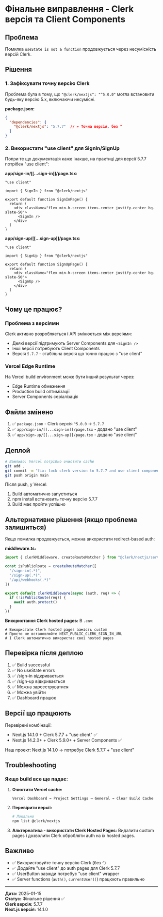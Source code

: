# Фінальне виправлення - Clerk версія та Client Components

## Проблема

Помилка `useState is not a function` продовжується через несумісність версій Clerk.

## Рішення

### 1. Зафіксувати точну версію Clerk

Проблема була в тому, що `"@clerk/nextjs": "^5.0.0"` могла встановити будь-яку версію 5.x, включаючи несумісні.

**package.json:**
```json
{
  "dependencies": {
    "@clerk/nextjs": "5.7.7"  // ← Точна версія, без ^
  }
}
```

### 2. Використати "use client" для SignIn/SignUp

Попри те що документація каже інакше, на практиці для версії 5.7.7 потрібен "use client":

**app/sign-in/[[...sign-in]]/page.tsx:**
```tsx
"use client"

import { SignIn } from "@clerk/nextjs"

export default function SignInPage() {
  return (
    <div className="flex min-h-screen items-center justify-center bg-slate-50">
      <SignIn />
    </div>
  )
}
```

**app/sign-up/[[...sign-up]]/page.tsx:**
```tsx
"use client"

import { SignUp } from "@clerk/nextjs"

export default function SignUpPage() {
  return (
    <div className="flex min-h-screen items-center justify-center bg-slate-50">
      <SignUp />
    </div>
  )
}
```

## Чому це працює?

### Проблема з версіями

Clerk активно розробляється і API змінюється між версіями:
- Деякі версії підтримують Server Components для `<SignIn />`
- Інші версії потребують Client Components
- Версія `5.7.7` - стабільна версія що точно працює з "use client"

### Vercel Edge Runtime

На Vercel build environment може бути інший результат через:
- Edge Runtime обмеження
- Production build оптимізації
- Server Components серіалізація

## Файли змінено

1. ✅ `package.json` - Clerk версія `^5.0.0` → `5.7.7`
2. ✅ `app/sign-in/[[...sign-in]]/page.tsx` - додано "use client"
3. ✅ `app/sign-up/[[...sign-up]]/page.tsx` - додано "use client"

## Деплой

```bash
# Важливо: Vercel потрібно очистити cache
git add .
git commit -m "fix: lock clerk version to 5.7.7 and use client components"
git push origin main
```

Після push, у Vercel:
1. Build автоматично запуститься
2. npm install встановить точну версію 5.7.7
3. Build має пройти успішно

## Альтернативне рішення (якщо проблема залишиться)

Якщо помилка продовжується, можна використати redirect-based auth:

**middleware.ts:**
```ts
import { clerkMiddleware, createRouteMatcher } from "@clerk/nextjs/server"

const isPublicRoute = createRouteMatcher([
  "/sign-in(.*)",
  "/sign-up(.*)",
  "/api/webhooks(.*)"
])

export default clerkMiddleware(async (auth, req) => {
  if (!isPublicRoute(req)) {
    await auth.protect()
  }
})
```

**Використання Clerk hosted pages:**
В `.env`:
```env
# Використати Clerk hosted pages замість custom
# Просто не встановлюйте NEXT_PUBLIC_CLERK_SIGN_IN_URL
# І Clerk автоматично використає свої hosted pages
```

## Перевірка після деплою

1. ✅ Build successful
2. ✅ No useState errors
3. ✅ /sign-in відкривається
4. ✅ /sign-up відкривається
5. ✅ Можна зареєструватися
6. ✅ Можна увійти
7. ✅ Dashboard працює

## Версії що працюють

Перевірені комбінації:
- Next.js 14.1.0 + Clerk 5.7.7 + "use client" ✅
- Next.js 14.2.0+ + Clerk 5.9.0+ + Server Components ✅

Наш проєкт: Next.js 14.1.0 → потребує Clerk 5.7.7 + "use client"

## Troubleshooting

### Якщо build все ще падає:

1. **Очистити Vercel cache:**
   ```
   Vercel Dashboard → Project Settings → General → Clear Build Cache
   ```

2. **Перевірити версії:**
   ```bash
   # Локально
   npm list @clerk/nextjs
   ```

3. **Альтернатива - використати Clerk Hosted Pages:**
   Видалити custom pages і дозволити Clerk обробляти auth на їх hosted pages.

## Важливо

- ✅ Використовуйте точну версію Clerk (без `^`)
- ✅ Додайте "use client" до auth pages для Clerk 5.7.7
- ✅ UserButton завжди потребує "use client" wrapper
- ✅ Server functions (`auth()`, `currentUser()`) працюють правильно

---

**Дата:** 2025-01-15  
**Статус:** Фінальне рішення ✅  
**Clerk версія:** 5.7.7  
**Next.js версія:** 14.1.0

